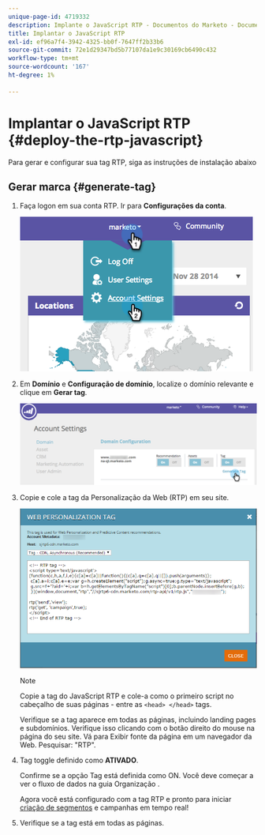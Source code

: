 ```yaml
---
unique-page-id: 4719332
description: Implante o JavaScript RTP - Documentos do Marketo - Documentação do produto
title: Implantar o JavaScript RTP
exl-id: ef96a7f4-3942-4325-bb0f-7647ff2b33b6
source-git-commit: 72e1d29347bd5b77107da1e9c30169cb6490c432
workflow-type: tm+mt
source-wordcount: '167'
ht-degree: 1%

---
```


# Implantar o JavaScript RTP {#deploy-the-rtp-javascript}

Para gerar e configurar sua tag RTP, siga as instruções de instalação abaixo

## Gerar marca {#generate-tag}

1. Faça logon em sua conta RTP. Ir para **Configurações da conta**.

   ![](assets/image2014-12-1-23-3a3-3a12.png)

1. Em **Domínio** e **Configuração de domínio**, localize o domínio relevante e clique em **Gerar tag**.

   ![](assets/image2014-12-1-23-3a5-3a35.png)

1. Copie e cole a tag da Personalização da Web (RTP) em seu site.

   ![](assets/web-personalization-tag.png)

   >[!NOTE]
   >
   >Copie a tag do JavaScript RTP e cole-a como o primeiro script no cabeçalho de suas páginas - entre as `<head> </head>` tags.

   Verifique se a tag aparece em todas as páginas, incluindo landing pages e subdomínios. Verifique isso clicando com o botão direito do mouse na página do seu site. Vá para Exibir fonte da página em um navegador da Web. Pesquisar: &quot;RTP&quot;.

1. Tag toggle definido como **ATIVADO**.

   Confirme se a opção Tag está definida como ON. Você deve começar a ver o fluxo de dados na guia Organização .

   Agora você está configurado com a tag RTP e pronto para iniciar [criação de segmentos](/help/marketo/product-docs/web-personalization/using-web-segments/create-a-basic-web-segment.md) e campanhas em tempo real!

1. Verifique se a tag está em todas as páginas.

